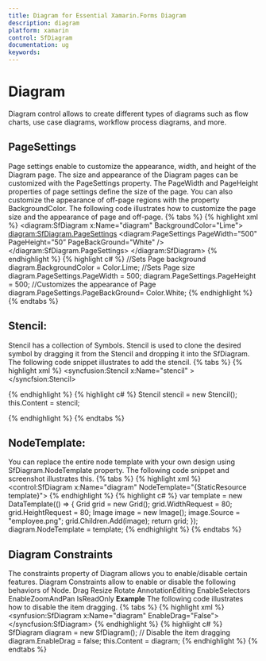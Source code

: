 ```yaml
---
title: Diagram for Essential Xamarin.Forms Diagram
description: diagram
platform: xamarin
control: SfDiagram
documentation: ug
keywords: 
---
```


# Diagram
Diagram control allows to create different types of diagrams such as flow charts, use case diagrams, workflow process diagrams, and more.

## PageSettings
Page settings enable to customize the appearance, width, and height of the Diagram page. The size and appearance of the Diagram pages can be customized with the PageSettings property.
The PageWidth and PageHeight properties of page settings define the size of the page. You can also customize the appearance of off-page regions with the property BackgroundColor.
The following code illustrates how to customize the page size and the appearance of page and off-page.
{% tabs %}
{% highlight xml %}
<diagram:SfDiagram x:Name="diagram" BackgroundColor="Lime"> 
<diagram:SfDiagram.PageSettings> 
<diagram:PageSettings PageWidth="500" PageHeight="50” PageBackGround="White" /> 
</diagram:SfDiagram.PageSettings> 
</diagram:SfDiagram>
{% endhighlight %}
{% highlight c# %}
//Sets Page background 
diagram.BackgroundColor = Color.Lime; 
//Sets Page size 
diagram.PageSettings.PageWidth = 500; 
diagram.PageSettings.PageHeight = 500; 
//Customizes the appearance of Page
diagram.PageSettings.PageBackGround= Color.White;
{% endhighlight %}
{% endtabs %}

## Stencil:
Stencil has a collection of Symbols. Stencil is used to clone the desired symbol by dragging it from the Stencil and dropping it into the SfDiagram.
The following code snippet illustrates to add the stencil.
{% tabs %}
{% highlight xml %}
<syncfusion:Stencil x:Name="stencil" >
</syncfsion:Stencil>

{% endhighlight %}
{% highlight c# %}
Stencil stencil = new Stencil(); 
this.Content = stencil;

{% endhighlight %}
{% endtabs %}

## NodeTemplate:
You can replace the entire node template with your own design using SfDiagram.NodeTemplate property.
The following code snippet and screenshot illustrates this.
{% tabs %}
{% highlight xml %}
<DataTemplate x:Key="template">
  <Grid WidthRequest="80" HeightRequest="80">
    <Image Source="diagram.png"/>
  </Grid>
</DataTemplate>
<control:SfDiagram x:Name="diagram" NodeTemplate="{StaticResource template}">
{% endhighlight %}
{% highlight c# %}
var template = new DataTemplate(() =>
{
    Grid grid = new Grid();
    grid.WidthRequest = 80;
    grid.HeightRequest = 80;
    Image image = new Image();
    image.Source = "employee.png";
    grid.Children.Add(image);
    return grid;
});
diagram.NodeTemplate = template;
{% endhighlight %}
{% endtabs %}

## Diagram Constraints
The constraints property of Diagram allows you to enable/disable certain features.
Diagram Constraints allow to enable or disable the following behaviors of Node.
Drag
Resize
Rotate
AnnotationEditing
EnableSelectors
EnableZoomAndPan
IsReadOnly
**Example**
The following code illustrates how to disable the item dragging.
{% tabs %}
{% highlight xml %}
<synfusion:SfDiagram x:Name="diagram" EnableDrag="False">
</syncfusion:SfDiagram>
{% endhighlight %}
{% highlight c# %}
SfDiagram diagram = new SfDiagram(); 
// Disable the item dragging
diagram.EnableDrag = false;
this.Content = diagram;
{% endhighlight %}
{% endtabs %}
